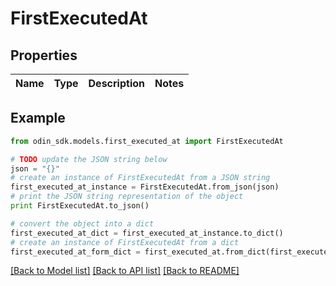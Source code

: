 # FirstExecutedAt


## Properties

Name | Type | Description | Notes
------------ | ------------- | ------------- | -------------

## Example

```python
from odin_sdk.models.first_executed_at import FirstExecutedAt

# TODO update the JSON string below
json = "{}"
# create an instance of FirstExecutedAt from a JSON string
first_executed_at_instance = FirstExecutedAt.from_json(json)
# print the JSON string representation of the object
print FirstExecutedAt.to_json()

# convert the object into a dict
first_executed_at_dict = first_executed_at_instance.to_dict()
# create an instance of FirstExecutedAt from a dict
first_executed_at_form_dict = first_executed_at.from_dict(first_executed_at_dict)
```
[[Back to Model list]](../README.md#documentation-for-models) [[Back to API list]](../README.md#documentation-for-api-endpoints) [[Back to README]](../README.md)


